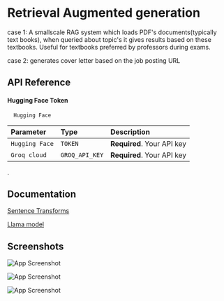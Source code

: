 
# Retrieval Augmented generation
case 1: 
A smallscale RAG system which loads PDF's documents(typically text books), when queried about topic's it gives results based on these textbooks. Useful for textbooks preferred by professors during exams. 

case 2: 
generates cover letter based on the job posting URL

## API Reference

#### Hugging Face Token

```http
  Hugging Face
```

| Parameter | Type     | Description                |
| :-------- | :------- | :------------------------- |
| `Hugging Face` | `TOKEN` | **Required**. Your API key |
| `Groq cloud` | `GROQ_API_KEY` | **Required**. Your API key |

.


## Documentation

[Sentence Transforms](https://huggingface.co/sentence-transformers/all-mpnet-base-v2)

[Llama model](https://huggingface.co/meta-llama/Llama-2-7b-chat-hf)


## Screenshots

![App Screenshot](https://github.com/Immortal-Pi/LLM-using-Llamaindex-and-Llama2/blob/main/outputScreenshots/1.png)

![App Screenshot](https://github.com/Immortal-Pi/LLM-using-Llamaindex-and-Llama2/blob/main/outputScreenshots/2.png)

![App Screenshot](https://github.com/Immortal-Pi/LLM-using-Llamaindex-and-Llama2/blob/main/outputScreenshots/3.png)

